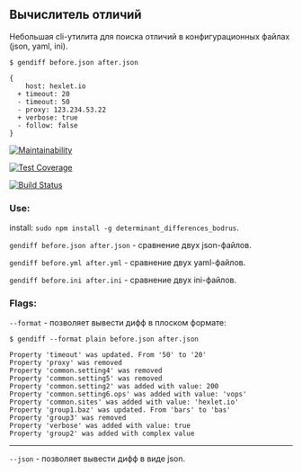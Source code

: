 ## Вычислитель отличий
Небольшая cli-утилита для поиска отличий в конфигурационных файлах (json, yaml, ini).
```
$ gendiff before.json after.json

{
    host: hexlet.io
  + timeout: 20
  - timeout: 50
  - proxy: 123.234.53.22
  + verbose: true
  - follow: false
}
```

[![Maintainability](https://api.codeclimate.com/v1/badges/d34602fd8d4724c8edfd/maintainability)](https://codeclimate.com/github/Bodrus/project-lvl2-s293/maintainability)

[![Test Coverage](https://api.codeclimate.com/v1/badges/d34602fd8d4724c8edfd/test_coverage)](https://codeclimate.com/github/Bodrus/project-lvl2-s293/test_coverage)

[![Build Status](https://travis-ci.org/Bodrus/project-lvl2-s293.svg?branch=master)](https://travis-ci.org/Bodrus/project-lvl2-s293)


### Use: 
install: `sudo npm install -g determinant_differences_bodrus`.

`gendiff before.json after.json` - сравнение двух json-файлов.

`gendiff before.yml after.yml` - сравнение двух yaml-файлов.

`gendiff before.ini after.ini` - сравнение двух ini-файлов.

### Flags:
`--format` - позволяет вывести дифф в плоском формате:
```
$ gendiff --format plain before.json after.json

Property 'timeout' was updated. From '50' to '20'
Property 'proxy' was removed
Property 'common.setting4' was removed
Property 'common.setting5' was removed
Property 'common.setting2' was added with value: 200
Property 'common.setting6.ops' was added with value: 'vops'
Property 'common.sites' was added with value: 'hexlet.io'
Property 'group1.baz' was updated. From 'bars' to 'bas'
Property 'group3' was removed
Property 'verbose' was added with value: true
Property 'group2' was added with complex value
```
---
`--json` - позволяет вывести дифф в виде json.

